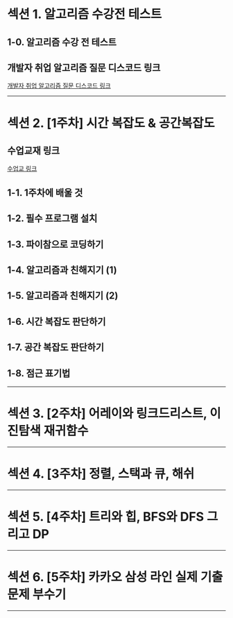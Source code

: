 # 섹션 1. 알고리즘 수강전 테스트
## 1-0. 알고리즘 수강 전 테스트
## 개발자 취업 알고리즘 질문 디스코드 링크
[개발자 취업 알고리즘 질문 디스코드 링크]()
****
# 섹션 2. [1주차] 시간 복잡도 & 공간복잡도
## 수업교재 링크
[수업교 링크](https://fern-freeze-290.notion.site/38-2024-3c6c9b4b2ccd4250b649762e12fc64e0)
## 1-1. 1주차에 배울 것
## 1-2. 필수 프로그램 설치
## 1-3. 파이참으로 코딩하기
## 1-4. 알고리즘과 친해지기 (1)
## 1-5. 알고리즘과 친해지기 (2)
## 1-6. 시간 복잡도 판단하기
## 1-7. 공간 복잡도 판단하기
## 1-8. 점근 표기법
****
# 섹션 3. [2주차] 어레이와 링크드리스트, 이진탐색 재귀함수

****
# 섹션 4. [3주차] 정렬, 스택과 큐, 해쉬

****
# 섹션 5. [4주차] 트리와 힙, BFS와 DFS 그리고 DP

****
# 섹션 6. [5주차] 카카오 삼성 라인 실제 기출 문제 부수기

****